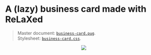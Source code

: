 # A (lazy) business card made with ReLaXed

> Master document: [``business-card.pug``](https://github.com/RelaxedJS/ReLaXed-examples/blob/master/examples/business-card/business-card.pug). <br/>
Stylesheet: [``business-card.css``](https://github.com/RelaxedJS/ReLaXed-examples/blob/master/examples/business-card/business-card.css).

<p align=center><img src="https://github.com/RelaxedJS/ReLaXed-examples/raw/master/examples/business-card/businesscard_screenshot.png"/></p>
